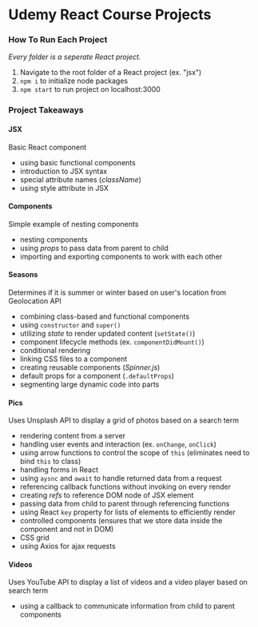 # Udemy React Course Projects

### How To Run Each Project
*Every folder is a seperate React project.*

1. Navigate to the root folder of a React project (ex. "jsx")
2. `npm i` to initialize node packages
3. `npm start` to run project on localhost:3000

### Project Takeaways

#### JSX
Basic React component
- using basic functional components
- introduction to JSX syntax
- special attribute names (*className*)
- using style attribute in JSX

#### Components
Simple example of nesting components
- nesting components
- using *props* to pass data from parent to child
- importing and exporting components to work with each other

#### Seasons
Determines if it is summer or winter based on user's location from Geolocation API
- combining class-based and functional components
- using `constructor` and `super()`
- utilizing *state* to render updated content (`setState()`)
- component lifecycle methods (ex. `componentDidMount()`)
- conditional rendering
- linking CSS files to a component
- creating reusable components (*Spinner.js*)
- default props for a component (`.defaultProps`)
- segmenting large dynamic code into parts

#### Pics
Uses Unsplash API to display a grid of photos based on a search term
- rendering content from a server
- handling user events and interaction (ex. `onChange`, `onClick`)
- using arrow functions to control the scope of `this` (eliminates need to bind `this` to class)
- handling forms in React
- using `aysnc` and `await` to handle returned data from a request
- referencing callback functions without invoking on every render
- creating *refs* to reference DOM node of JSX element
- passing data from child to parent through referencing functions
- using React `key` property for lists of elements to efficiently render
- controlled components (ensures that we store data inside the component and not in DOM)
- CSS grid
- using Axios for ajax requests

#### Videos
Uses YouTube API to display a list of videos and a video player based on search term
- using a callback to communicate information from child to parent components